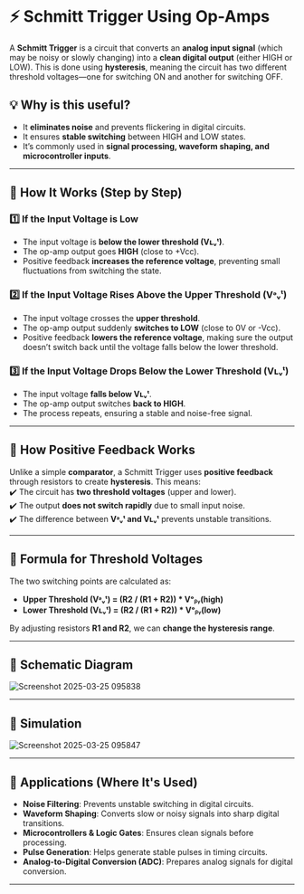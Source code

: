 # ⚡ Schmitt Trigger Using Op-Amps 

A **Schmitt Trigger** is a circuit that converts an **analog input signal** (which may be noisy or slowly changing) into a **clean digital output** (either HIGH or LOW). This is done using **hysteresis**, meaning the circuit has two different threshold voltages—one for switching ON and another for switching OFF.  

## 💡 Why is this useful?
- It **eliminates noise** and prevents flickering in digital circuits.  
- It ensures **stable switching** between HIGH and LOW states.  
- It’s commonly used in **signal processing, waveform shaping, and microcontroller inputs**.

---

## 🔹 How It Works (Step by Step)

### **1️⃣ If the Input Voltage is Low**
- The input voltage is **below the lower threshold (Vʟᵥᵗ)**.
- The op-amp output goes **HIGH** (close to +Vcc).
- Positive feedback **increases the reference voltage**, preventing small fluctuations from switching the state.

### **2️⃣ If the Input Voltage Rises Above the Upper Threshold (Vᵊᵥᵗ)**
- The input voltage crosses the **upper threshold**.
- The op-amp output suddenly **switches to LOW** (close to 0V or -Vcc).
- Positive feedback **lowers the reference voltage**, making sure the output doesn’t switch back until the voltage falls below the lower threshold.

### **3️⃣ If the Input Voltage Drops Below the Lower Threshold (Vʟᵥᵗ)**
- The input voltage **falls below Vʟᵥᵗ**.
- The op-amp output switches **back to HIGH**.
- The process repeats, ensuring a stable and noise-free signal.

---

## 🔹 How Positive Feedback Works
Unlike a simple **comparator**, a Schmitt Trigger uses **positive feedback** through resistors to create **hysteresis**. This means:  
✔️ The circuit has **two threshold voltages** (upper and lower).  
✔️ The output **does not switch rapidly** due to small input noise.  
✔️ The difference between **Vᵊᵥᵗ and Vʟᵥᵗ** prevents unstable transitions.

---

## **🔹 Formula for Threshold Voltages**
The two switching points are calculated as:  
- **Upper Threshold (Vᵊᵥᵗ) = (R2 / (R1 + R2)) * Vᵒᵦᵧ(high)**  
- **Lower Threshold (Vʟᵥᵗ) = (R2 / (R1 + R2)) * Vᵒᵦᵧ(low)**  

By adjusting resistors **R1 and R2**, we can **change the hysteresis range**.

---
## 🔹 Schematic Diagram

![Screenshot 2025-03-25 095838](https://github.com/user-attachments/assets/4f886563-7a26-420f-906d-371ce1dd3d05)

---
## 🔹 Simulation

![Screenshot 2025-03-25 095847](https://github.com/user-attachments/assets/da19986e-5211-4d00-8b13-860f9572245e)

---

## 🔹 Applications (Where It's Used)
- **Noise Filtering**: Prevents unstable switching in digital circuits.  
- **Waveform Shaping**: Converts slow or noisy signals into sharp digital transitions.  
- **Microcontrollers & Logic Gates**: Ensures clean signals before processing.  
- **Pulse Generation**: Helps generate stable pulses in timing circuits.  
- **Analog-to-Digital Conversion (ADC)**: Prepares analog signals for digital conversion.  

---



